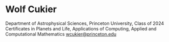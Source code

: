 
# Wolf Cukier
Department of Astrophysical Sciences, Princeton University, Class of 2024
Certificates in Planets and Life, Applications of Computing, Applied and Computational Mathematics
[wcukier@princeton.edu](mailto:wcukier@princeton.edu)
